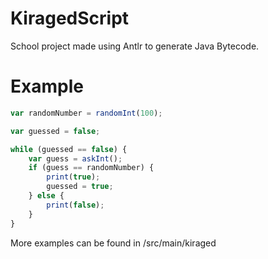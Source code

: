 # KiragedScript

School project made using Antlr to generate Java Bytecode.

# Example

```javascript
var randomNumber = randomInt(100);

var guessed = false;

while (guessed == false) {
    var guess = askInt();
    if (guess == randomNumber) {
        print(true);
        guessed = true;
    } else {
        print(false);
    }
}
```

More examples can be found in /src/main/kiraged
